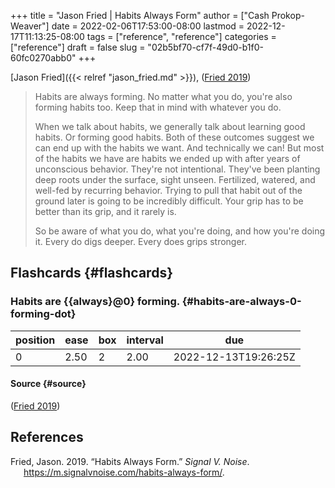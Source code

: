 +++
title = "Jason Fried | Habits Always Form"
author = ["Cash Prokop-Weaver"]
date = 2022-02-06T17:53:00-08:00
lastmod = 2022-12-17T11:13:25-08:00
tags = ["reference", "reference"]
categories = ["reference"]
draft = false
slug = "02b5bf70-cf7f-49d0-b1f0-60fc0270abb0"
+++

[Jason Fried]({{< relref "jason_fried.md" >}}), (<a href="#citeproc_bib_item_1">Fried 2019</a>)

> Habits are always forming. No matter what you do, you're also forming habits too. Keep that in mind with whatever you do.
>
> When we talk about habits, we generally talk about learning good habits. Or forming good habits. Both of these outcomes suggest we can end up with the habits we want. And technically we can! But most of the habits we have are habits we ended up with after years of unconscious behavior. They're not intentional. They've been planting deep roots under the surface, sight unseen. Fertilized, watered, and well-fed by recurring behavior. Trying to pull that habit out of the ground later is going to be incredibly difficult. Your grip has to be better than its grip, and it rarely is.
>
> So be aware of what you do, what you're doing, and how you're doing it. Every do digs deeper. Every does grips stronger.


## Flashcards {#flashcards}


### Habits are {{always}@0} forming. {#habits-are-always-0-forming-dot}

| position | ease | box | interval | due                  |
|----------|------|-----|----------|----------------------|
| 0        | 2.50 | 2   | 2.00     | 2022-12-13T19:26:25Z |


#### Source {#source}

(<a href="#citeproc_bib_item_1">Fried 2019</a>)

## References

<style>.csl-entry{text-indent: -1.5em; margin-left: 1.5em;}</style><div class="csl-bib-body">
  <div class="csl-entry"><a id="citeproc_bib_item_1"></a>Fried, Jason. 2019. “Habits Always Form.” <i>Signal V. Noise</i>. <a href="https://m.signalvnoise.com/habits-always-form/">https://m.signalvnoise.com/habits-always-form/</a>.</div>
</div>
